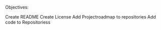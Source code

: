 Objectives:

Create README
Create License 
Add Projectroadmap to repositories
Add code to Repositoriess
